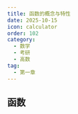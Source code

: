 ```yaml
---
title: 函数的概念与特性
date: 2025-10-15
icon: calculator
order: 102
category:
  - 数学
  - 考研
  - 高数
tag:
  - 第一章
---
```


## 函数